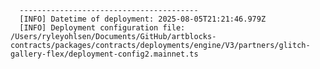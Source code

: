
      ----------------------------------------
      [INFO] Datetime of deployment: 2025-08-05T21:21:46.979Z
      [INFO] Deployment configuration file: /Users/ryleyohlsen/Documents/GitHub/artblocks-contracts/packages/contracts/deployments/engine/V3/partners/glitch-gallery-flex/deployment-config2.mainnet.ts

    